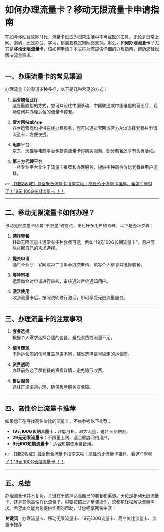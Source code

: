 # 如何办理流量卡？移动无限流量卡申请指南

在如今移动互联网时代，流量卡已成为日常生活中不可或缺的工具。无论是日常上网、追剧，还是办公、学习，都需要稳定的网络支持。那么，**如何办理流量卡**？尤其是**移动无限流量卡**，该如何申请？本文将为您提供详细的办理指南，帮助您轻松解决流量需求。

---

## 一、办理流量卡的常见渠道

办理流量卡的渠道多种多样，以下是几种常见的方式：

1. **运营商营业厅**  
   这是最直接的方式，您可以前往中国移动、中国联通或中国电信的营业厅，现场咨询并办理适合的流量卡套餐。

2. **官方网站或App**  
   各大运营商均提供在线办理服务，您可以通过官网或官方App选择套餐并申请流量卡，方便快捷。

3. **电商平台**  
   京东、天猫等电商平台也提供流量卡的购买服务，部分套餐还享有优惠活动。

4. **第三方代理平台**  
   一些专业平台专注于流量卡推荐和办理服务，提供多种高性价比套餐供用户选择。

👉 [【建议收藏】最全聚合流量卡指南来啦！高性价比流量卡推荐，看这个就够了！19元 100G长期流量卡 ！！](https://bit.ly/Liuliangka)

---

## 二、移动无限流量卡如何办理？

移动无限流量卡因其“不限量”的特点，受到许多用户的青睐。以下是办理步骤：

1. **选择套餐**  
   移动无限流量卡通常有多种套餐可选，例如“19元100G长期流量卡”，用户可以根据自己的需求选择。

2. **提交申请**  
   通过营业厅、官网或第三方平台提交申请，填写个人信息并选择套餐。

3. **等待审核**  
   运营商会对申请进行审核，审核通过后会通知用户。

4. **激活使用**  
   收到流量卡后，按照说明进行激活，即可享受无限流量服务。

---

## 三、办理流量卡的注意事项

1. **套餐选择**  
   根据个人需求选择合适的套餐，避免浪费或流量不足。

2. **信号覆盖**  
   不同运营商的信号覆盖范围不同，建议选择信号稳定的运营商。

3. **资费透明**  
   办理前务必了解套餐的资费详情，避免隐形收费。

4. **售后服务**  
   选择正规渠道办理，确保售后服务有保障。

---

## 四、高性价比流量卡推荐

如果您正在寻找高性价比的流量卡，不妨参考以下推荐：

- **19元100G长期流量卡**：超低月租，超大流量，适合长期使用。  
- **29元无限流量卡**：不限量上网，适合重度网络用户。  
- **9元10G短期流量卡**：适合短期使用或备用。

👉 [【建议收藏】最全聚合流量卡指南来啦！高性价比流量卡推荐，看这个就够了！19元 100G长期流量卡 ！！](https://bit.ly/Liuliangka)

---

## 五、总结

办理流量卡并不复杂，关键在于选择适合自己的套餐和渠道。无论是移动无限流量卡，还是其他高性价比流量卡，只要按照上述步骤操作，您都能轻松解决流量需求。希望本文能为您提供实用的帮助，让您畅享网络生活！

**关键词**：办理流量卡、移动无限流量卡、19元100G流量卡、高性价比流量卡、流量卡推荐